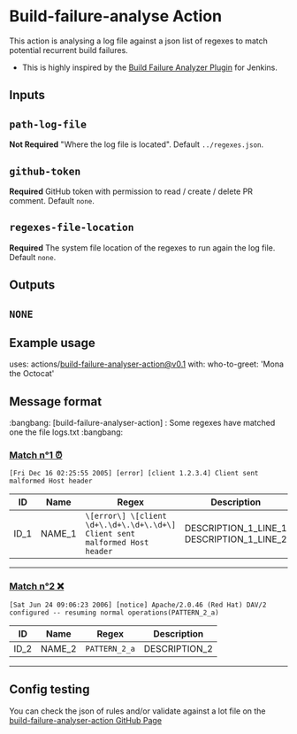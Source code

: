 # Build-failure-analyse Action

This action is analysing a log file against a json list of regexes to match potential recurrent build failures.
* This is highly inspired by the [Build Failure Analyzer Plugin](https://wiki.jenkins.io/display/JENKINS/Build+Failure+Analyzer) for Jenkins.

## Inputs

## `path-log-file`

**Not Required**  "Where the log file is located". Default `../regexes.json`.

## `github-token`

**Required** GitHub token with permission to read / create / delete PR comment. Default `none`.

## `regexes-file-location`

**Required** The system file location of the regexes to run again the log file. Default `none`.

## Outputs

## `NONE`

## Example usage

uses: actions/build-failure-analyser-action@v0.1
with:
  who-to-greet: 'Mona the Octocat'


## Message format

<!-- id_build_failure_analyser_action_4 -->:bangbang: [build-failure-analyser-action] : Some regexes have matched one the file logs.txt :bangbang: 

### <ins>Match n°1<ins> ⏰
```
[Fri Dec 16 02:25:55 2005] [error] [client 1.2.3.4] Client sent malformed Host header
```
| ID | Name | Regex | Description |
| --- | --- | --- | --- |
| ID_1 | NAME_1 | `\[error\] \[client \d+\.\d+\.\d+\.\d+\] Client sent malformed Host header` | DESCRIPTION_1_LINE_1</br>DESCRIPTION_1_LINE_2 |
---
### <ins>Match n°2<ins> ❌
```
[Sat Jun 24 09:06:23 2006] [notice] Apache/2.0.46 (Red Hat) DAV/2 configured -- resuming normal operations(PATTERN_2_a)
```
| ID | Name | Regex | Description |
| --- | --- | --- | --- |
| ID_2 | NAME_2 | `PATTERN_2_a` | DESCRIPTION_2 |
---

## Config testing
You can check the json of rules and/or validate against a lot file on the [build-failure-analyser-action GitHub Page](https://superbasil3.github.io/build-failure-analyser-action/)


